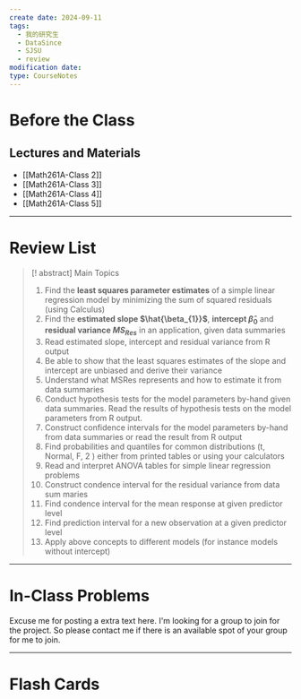 ```yaml
---
create date: 2024-09-11
tags:
  - 我的研究生
  - DataSince
  - SJSU
  - review
modification date: 
type: CourseNotes
---
```


# Before the Class
## Lectures and Materials
- [[Math261A-Class 2]]
- [[Math261A-Class 3]]
- [[Math261A-Class 4]]
- [[Math261A-Class 5]]
---
# Review List
>[! abstract] Main Topics
>1. Find the **least squares parameter estimates** of a simple linear regression model by minimizing the sum of squared residuals (using Calculus)
>2. Find the **estimated slope $\hat{\beta_{1}}$**, **intercept $\hat{\beta}_{0}$** and **residual variance $MS_{Res}$** in an application, given data summaries
>3. Read estimated slope, intercept and residual variance from R output
>4. Be able to show that the least squares estimates of the slope and intercept are unbiased and derive their variance
>5. Understand what MSRes represents and how to estimate it from data summaries
>6. Conduct hypothesis tests for the model parameters by-hand given data summaries. Read the results of hypothesis tests on the model parameters from R output.
>7. Construct confidence intervals for the model parameters by-hand from data summaries or read the result from R output
>8. Find probabilities and quantiles for common distributions (t, Normal, F, 2 ) either from printed tables or using your calculators
>9. Read and interpret ANOVA tables for simple linear regression problems
>10. Construct condence interval for the residual variance from data sum maries
>11. Find condence interval for the mean response at given predictor level
>12. Find prediction interval for a new observation at a given predictor level
>13. Apply above concepts to different models (for instance models without intercept)

---
# In-Class Problems

Excuse me for posting a extra text here. I'm looking for a group to join for the project.  So please contact me if there is an available spot of your group for me to join.

---

# Flash Cards
